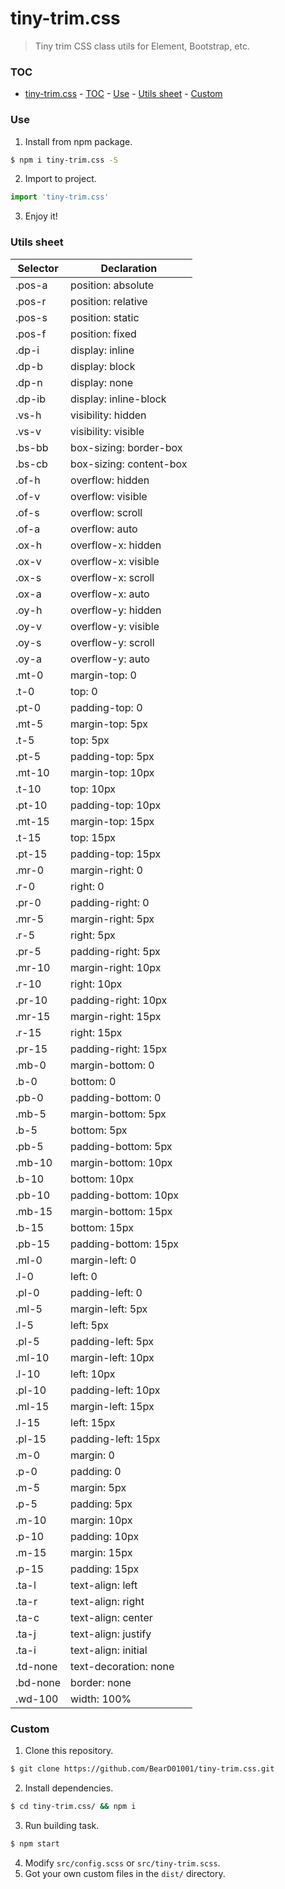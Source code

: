 # tiny-trim.css

> Tiny trim CSS class utils for Element, Bootstrap, etc.

### TOC

- [tiny-trim.css](#tiny-trimcss)
        - [TOC](#toc)
        - [Use](#use)
        - [Utils sheet](#utils-sheet)
        - [Custom](#custom)

### Use

1.  Install from npm package.

```bash
$ npm i tiny-trim.css -S
```

2.  Import to project.

```js
import 'tiny-trim.css'
```

3.  Enjoy it!

### Utils sheet

| Selector | Declaration             |
| -------- | ----------------------- |
| .pos-a   | position: absolute      |
| .pos-r   | position: relative      |
| .pos-s   | position: static        |
| .pos-f   | position: fixed         |
| .dp-i    | display: inline         |
| .dp-b    | display: block          |
| .dp-n    | display: none           |
| .dp-ib   | display: inline-block   |
| .vs-h    | visibility: hidden      |
| .vs-v    | visibility: visible     |
| .bs-bb   | box-sizing: border-box  |
| .bs-cb   | box-sizing: content-box |
| .of-h    | overflow: hidden        |
| .of-v    | overflow: visible       |
| .of-s    | overflow: scroll        |
| .of-a    | overflow: auto          |
| .ox-h    | overflow-x: hidden      |
| .ox-v    | overflow-x: visible     |
| .ox-s    | overflow-x: scroll      |
| .ox-a    | overflow-x: auto        |
| .oy-h    | overflow-y: hidden      |
| .oy-v    | overflow-y: visible     |
| .oy-s    | overflow-y: scroll      |
| .oy-a    | overflow-y: auto        |
| .mt-0    | margin-top: 0           |
| .t-0     | top: 0                  |
| .pt-0    | padding-top: 0          |
| .mt-5    | margin-top: 5px         |
| .t-5     | top: 5px                |
| .pt-5    | padding-top: 5px        |
| .mt-10   | margin-top: 10px        |
| .t-10    | top: 10px               |
| .pt-10   | padding-top: 10px       |
| .mt-15   | margin-top: 15px        |
| .t-15    | top: 15px               |
| .pt-15   | padding-top: 15px       |
| .mr-0    | margin-right: 0         |
| .r-0     | right: 0                |
| .pr-0    | padding-right: 0        |
| .mr-5    | margin-right: 5px       |
| .r-5     | right: 5px              |
| .pr-5    | padding-right: 5px      |
| .mr-10   | margin-right: 10px      |
| .r-10    | right: 10px             |
| .pr-10   | padding-right: 10px     |
| .mr-15   | margin-right: 15px      |
| .r-15    | right: 15px             |
| .pr-15   | padding-right: 15px     |
| .mb-0    | margin-bottom: 0        |
| .b-0     | bottom: 0               |
| .pb-0    | padding-bottom: 0       |
| .mb-5    | margin-bottom: 5px      |
| .b-5     | bottom: 5px             |
| .pb-5    | padding-bottom: 5px     |
| .mb-10   | margin-bottom: 10px     |
| .b-10    | bottom: 10px            |
| .pb-10   | padding-bottom: 10px    |
| .mb-15   | margin-bottom: 15px     |
| .b-15    | bottom: 15px            |
| .pb-15   | padding-bottom: 15px    |
| .ml-0    | margin-left: 0          |
| .l-0     | left: 0                 |
| .pl-0    | padding-left: 0         |
| .ml-5    | margin-left: 5px        |
| .l-5     | left: 5px               |
| .pl-5    | padding-left: 5px       |
| .ml-10   | margin-left: 10px       |
| .l-10    | left: 10px              |
| .pl-10   | padding-left: 10px      |
| .ml-15   | margin-left: 15px       |
| .l-15    | left: 15px              |
| .pl-15   | padding-left: 15px      |
| .m-0     | margin: 0               |
| .p-0     | padding: 0              |
| .m-5     | margin: 5px             |
| .p-5     | padding: 5px            |
| .m-10    | margin: 10px            |
| .p-10    | padding: 10px           |
| .m-15    | margin: 15px            |
| .p-15    | padding: 15px           |
| .ta-l    | text-align: left        |
| .ta-r    | text-align: right       |
| .ta-c    | text-align: center      |
| .ta-j    | text-align: justify     |
| .ta-i    | text-align: initial     |
| .td-none | text-decoration: none   |
| .bd-none | border: none            |
| .wd-100  | width: 100%             |

### Custom

1.  Clone this repository.

```bash
$ git clone https://github.com/BearD01001/tiny-trim.css.git
```

2.  Install dependencies.

```bash
$ cd tiny-trim.css/ && npm i
```

3.  Run building task.

```bash
$ npm start
```

4.  Modify `src/config.scss` or `src/tiny-trim.scss`.
5.  Got your own custom files in the `dist/` directory.
